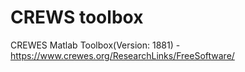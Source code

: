 # CREWS toolbox

CREWES Matlab Toolbox(Version: 1881) - https://www.crewes.org/ResearchLinks/FreeSoftware/
